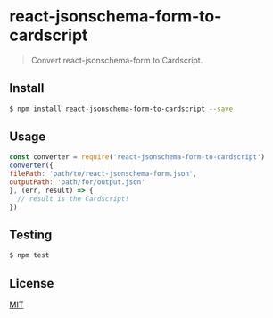 # react-jsonschema-form-to-cardscript

> Convert react-jsonschema-form to Cardscript.

## <a name="install"></a>Install
```bash
$ npm install react-jsonschema-form-to-cardscript --save
```

## <a name="usage"></a>Usage

```javascript
const converter = require('react-jsonschema-form-to-cardscript')
converter({
filePath: 'path/to/react-jsonschema-form.json',
outputPath: 'path/for/output.json'
}, (err, result) => {
  // result is the Cardscript!
})
```

## <a name="test"></a>Testing

```bash
$ npm test
```

## <a name="license"></a>License
[MIT](https://github.com/wmfs/cardscript/blob/master/LICENSE)
